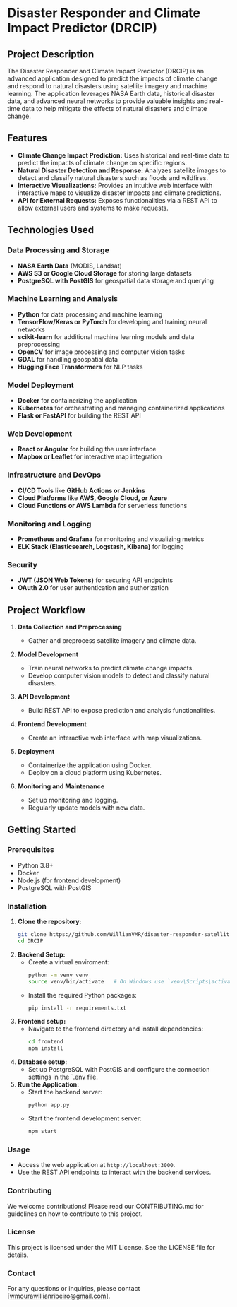 # Disaster Responder and Climate Impact Predictor (DRCIP)

## Project Description
The Disaster Responder and Climate Impact Predictor (DRCIP) is an advanced application designed to predict the impacts of climate change and respond to natural disasters using satellite imagery and machine learning. The application leverages NASA Earth data, historical disaster data, and advanced neural networks to provide valuable insights and real-time data to help mitigate the effects of natural disasters and climate change.

## Features
- **Climate Change Impact Prediction:** Uses historical and real-time data to predict the impacts of climate change on specific regions.
- **Natural Disaster Detection and Response:** Analyzes satellite images to detect and classify natural disasters such as floods and wildfires.
- **Interactive Visualizations:** Provides an intuitive web interface with interactive maps to visualize disaster impacts and climate predictions.
- **API for External Requests:** Exposes functionalities via a REST API to allow external users and systems to make requests.

## Technologies Used
### Data Processing and Storage
- **NASA Earth Data** (MODIS, Landsat)
- **AWS S3 or Google Cloud Storage** for storing large datasets
- **PostgreSQL with PostGIS** for geospatial data storage and querying

### Machine Learning and Analysis
- **Python** for data processing and machine learning
- **TensorFlow/Keras or PyTorch** for developing and training neural networks
- **scikit-learn** for additional machine learning models and data preprocessing
- **OpenCV** for image processing and computer vision tasks
- **GDAL** for handling geospatial data
- **Hugging Face Transformers** for NLP tasks

### Model Deployment
- **Docker** for containerizing the application
- **Kubernetes** for orchestrating and managing containerized applications
- **Flask or FastAPI** for building the REST API

### Web Development
- **React or Angular** for building the user interface
- **Mapbox or Leaflet** for interactive map integration

### Infrastructure and DevOps
- **CI/CD Tools** like **GitHub Actions or Jenkins**
- **Cloud Platforms** like **AWS, Google Cloud, or Azure**
- **Cloud Functions or AWS Lambda** for serverless functions

### Monitoring and Logging
- **Prometheus and Grafana** for monitoring and visualizing metrics
- **ELK Stack (Elasticsearch, Logstash, Kibana)** for logging

### Security
- **JWT (JSON Web Tokens)** for securing API endpoints
- **OAuth 2.0** for user authentication and authorization

## Project Workflow
1. **Data Collection and Preprocessing**
   - Gather and preprocess satellite imagery and climate data.

2. **Model Development**
   - Train neural networks to predict climate change impacts.
   - Develop computer vision models to detect and classify natural disasters.

3. **API Development**
   - Build REST API to expose prediction and analysis functionalities.

4. **Frontend Development**
   - Create an interactive web interface with map visualizations.

5. **Deployment**
   - Containerize the application using Docker.
   - Deploy on a cloud platform using Kubernetes.

6. **Monitoring and Maintenance**
   - Set up monitoring and logging.
   - Regularly update models with new data.

## Getting Started
### Prerequisites
- Python 3.8+
- Docker
- Node.js (for frontend development)
- PostgreSQL with PostGIS

### Installation
1. **Clone the repository:**
   ```sh
   git clone https://github.com/WillianVMR/disaster-responder-satellite-images.git
   cd DRCIP
   ```
2. **Backend Setup:**
   * Create a virtual enviroment:
     ```sh
     python -m venv venv
     source venv/bin/activate   # On Windows use `venv\Scripts\activate`
     ```
   * Install the required Python packages:
     ```sh
     pip install -r requirements.txt
     ```
3. **Frontend setup:**
   * Navigate to the frontend directory and install dependencies:
     ```sh
     cd frontend
     npm install
     ```
4. **Database setup:**
   * Set up PostgreSQL with PostGIS and configure the connection settings in the `.env file.
5. **Run the Application:**
   * Start the backend server:
     ```sh
     python app.py
     ```
   * Start the frontend development server:
     ```sh
     npm start
     ```

### Usage
* Access the web application at `http://localhost:3000`.
* Use the REST API endpoints to interact with the backend services.

### Contributing
We welcome contributions! Please read our CONTRIBUTING.md for guidelines on how to contribute to this project.

### License
This project is licensed under the MIT License. See the LICENSE file for details.

### Contact
For any questions or inquiries, please contact [wmourawillianribeiro@gmail.com].
